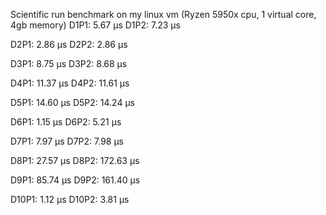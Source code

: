 Scientific run benchmark on my linux vm (Ryzen 5950x cpu, 1 virtual core, 4gb memory)
D1P1: 5.67 µs
D1P2: 7.23 µs

D2P1: 2.86 µs
D2P2: 2.86 µs

D3P1: 8.75 µs
D3P2: 8.68 µs

D4P1: 11.37 µs
D4P2: 11.61 µs

D5P1: 14.60 µs
D5P2: 14.24 µs

D6P1: 1.15 µs
D6P2: 5.21 µs

D7P1: 7.97 µs
D7P2: 7.98 µs

D8P1: 27.57 µs
D8P2: 172.63 µs

D9P1: 85.74 µs
D9P2: 161.40 µs

D10P1: 1.12 µs
D10P2: 3.81 µs